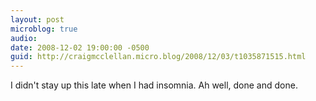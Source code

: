 ```yaml
---
layout: post
microblog: true
audio: 
date: 2008-12-02 19:00:00 -0500
guid: http://craigmcclellan.micro.blog/2008/12/03/t1035871515.html
---
```

I didn't stay up this late when I had insomnia. Ah well, done and done.
